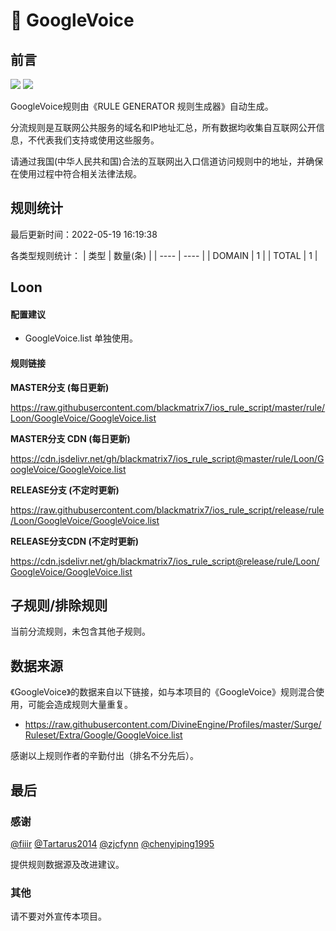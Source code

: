 # 🧸 GoogleVoice

## 前言

![](https://shields.io/badge/-移除重复规则-ff69b4) ![](https://shields.io/badge/-IP--CIDR(6)合并-blueviolet) 

GoogleVoice规则由《RULE GENERATOR 规则生成器》自动生成。

分流规则是互联网公共服务的域名和IP地址汇总，所有数据均收集自互联网公开信息，不代表我们支持或使用这些服务。

请通过我国(中华人民共和国)合法的互联网出入口信道访问规则中的地址，并确保在使用过程中符合相关法律法规。

## 规则统计

最后更新时间：2022-05-19 16:19:38

各类型规则统计：
| 类型 | 数量(条)  | 
| ---- | ----  |
| DOMAIN | 1  | 
| TOTAL | 1  | 


## Loon 

#### 配置建议
- GoogleVoice.list 单独使用。

#### 规则链接
**MASTER分支 (每日更新)**

https://raw.githubusercontent.com/blackmatrix7/ios_rule_script/master/rule/Loon/GoogleVoice/GoogleVoice.list

**MASTER分支 CDN (每日更新)**

https://cdn.jsdelivr.net/gh/blackmatrix7/ios_rule_script@master/rule/Loon/GoogleVoice/GoogleVoice.list

**RELEASE分支 (不定时更新)**

https://raw.githubusercontent.com/blackmatrix7/ios_rule_script/release/rule/Loon/GoogleVoice/GoogleVoice.list

**RELEASE分支CDN (不定时更新)**

https://cdn.jsdelivr.net/gh/blackmatrix7/ios_rule_script@release/rule/Loon/GoogleVoice/GoogleVoice.list

## 子规则/排除规则


当前分流规则，未包含其他子规则。

## 数据来源

《GoogleVoice》的数据来自以下链接，如与本项目的《GoogleVoice》规则混合使用，可能会造成规则大量重复。

- https://raw.githubusercontent.com/DivineEngine/Profiles/master/Surge/Ruleset/Extra/Google/GoogleVoice.list


感谢以上规则作者的辛勤付出（排名不分先后）。

## 最后

### 感谢

[@fiiir](https://github.com/fiiir) [@Tartarus2014](https://github.com/Tartarus2014) [@zjcfynn](https://github.com/zjcfynn) [@chenyiping1995](https://github.com/chenyiping1995) 

提供规则数据源及改进建议。

### 其他

请不要对外宣传本项目。